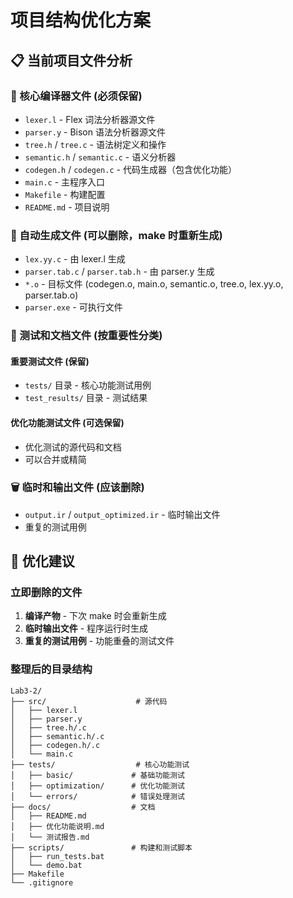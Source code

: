 # 项目结构优化方案

## 📋 当前项目文件分析

### 🔰 核心编译器文件 (必须保留)

- `lexer.l` - Flex 词法分析器源文件
- `parser.y` - Bison 语法分析器源文件
- `tree.h` / `tree.c` - 语法树定义和操作
- `semantic.h` / `semantic.c` - 语义分析器
- `codegen.h` / `codegen.c` - 代码生成器（包含优化功能）
- `main.c` - 主程序入口
- `Makefile` - 构建配置
- `README.md` - 项目说明

### 🔧 自动生成文件 (可以删除，make 时重新生成)

- `lex.yy.c` - 由 lexer.l 生成
- `parser.tab.c` / `parser.tab.h` - 由 parser.y 生成
- `*.o` - 目标文件 (codegen.o, main.o, semantic.o, tree.o, lex.yy.o, parser.tab.o)
- `parser.exe` - 可执行文件

### 📝 测试和文档文件 (按重要性分类)

#### 重要测试文件 (保留)

- `tests/` 目录 - 核心功能测试用例
- `test_results/` 目录 - 测试结果

#### 优化功能测试文件 (可选保留)

- 优化测试的源代码和文档
- 可以合并或精简

### 🗑️ 临时和输出文件 (应该删除)

- `output.ir` / `output_optimized.ir` - 临时输出文件
- 重复的测试用例

## 🎯 优化建议

### 立即删除的文件

1. **编译产物** - 下次 make 时会重新生成
2. **临时输出文件** - 程序运行时生成
3. **重复的测试用例** - 功能重叠的测试文件

### 整理后的目录结构

```
Lab3-2/
├── src/                    # 源代码
│   ├── lexer.l
│   ├── parser.y
│   ├── tree.h/.c
│   ├── semantic.h/.c
│   ├── codegen.h/.c
│   └── main.c
├── tests/                  # 核心功能测试
│   ├── basic/             # 基础功能测试
│   ├── optimization/      # 优化功能测试
│   └── errors/            # 错误处理测试
├── docs/                  # 文档
│   ├── README.md
│   ├── 优化功能说明.md
│   └── 测试报告.md
├── scripts/               # 构建和测试脚本
│   ├── run_tests.bat
│   └── demo.bat
├── Makefile
└── .gitignore
```
